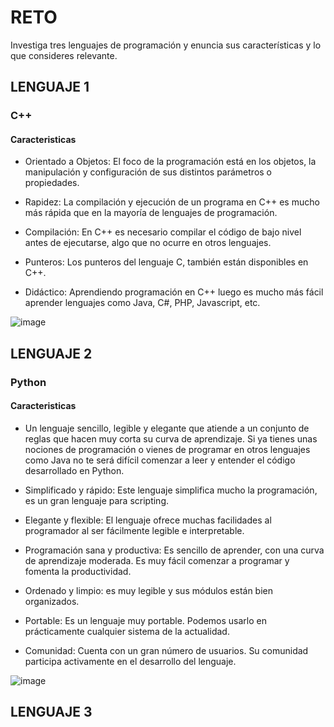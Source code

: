 # RETO
Investiga tres lenguajes de programación y enuncia sus características y lo que consideres relevante.

## LENGUAJE 1

### C++
#### Caracteristicas

* Orientado a Objetos: El foco de la programación está en los objetos, la manipulación y configuración de sus distintos parámetros o propiedades.

* Rapidez: La compilación y ejecución de un programa en C++ es mucho más rápida que en la mayoría de lenguajes de programación.

* Compilación: En C++ es necesario compilar el código de bajo nivel antes de ejecutarse, algo que no ocurre en otros lenguajes.

* Punteros: Los punteros del lenguaje C, también están disponibles en C++.

* Didáctico: Aprendiendo programación en C++ luego es mucho más fácil aprender lenguajes como Java, C#, PHP, Javascript, etc.

![image](https://user-images.githubusercontent.com/104279722/166123775-6f7e40fd-2a86-44b2-ab23-8eae81c2a957.png)



## LENGUAJE 2

### Python

#### Caracteristicas

* Un lenguaje sencillo, legible y elegante que atiende a un conjunto de reglas que hacen muy corta su curva de aprendizaje. Si ya tienes unas nociones de programación o vienes de programar en otros lenguajes como Java no te será difícil comenzar a leer y entender el código desarrollado en Python.

* Simplificado y rápido: Este lenguaje simplifica mucho la programación, es un gran lenguaje para scripting.
* Elegante y flexible: El lenguaje ofrece muchas facilidades al programador al ser fácilmente legible e interpretable.
* Programación sana y productiva: Es sencillo de aprender, con una curva de aprendizaje moderada. Es muy fácil comenzar a programar y fomenta la productividad.
* Ordenado y limpio: es muy legible y sus módulos están bien organizados.
* Portable: Es un lenguaje muy portable. Podemos usarlo en prácticamente cualquier sistema de la actualidad.
* Comunidad: Cuenta con un gran número de usuarios. Su comunidad participa activamente en el desarrollo del lenguaje.

![image](https://user-images.githubusercontent.com/104279722/166123874-0b2f2843-9028-40bb-a9b4-92ebb745ef88.png)


## LENGUAJE 3

